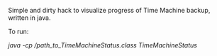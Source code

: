 Simple and dirty hack to visualize progress of Time Machine backup, written in java.

To run:

*java -cp /path_to_TimeMachineStatus.class TimeMachineStatus*